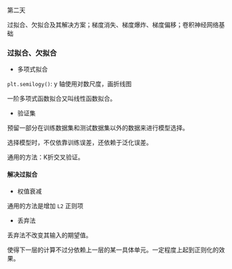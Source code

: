 第二天

过拟合、欠拟合及其解决方案；梯度消失、梯度爆炸、梯度偏移；卷积神经网络基础

### 过拟合、欠拟合

* 多项式拟合

`plt.semilogy()`: y 轴使用对数尺度，画折线图

一阶多项式函数拟合又叫线性函数拟合。

* 验证集

预留一部分在训练数据集和测试数据集以外的数据来进行模型选择。

选择模型时，不仅依靠训练误差，还依赖于泛化误差。

通用的方法：K折交叉验证。

#### 解决过拟合

* 权值衰减

通用的方法是增加 `L2` 正则项

* 丢弃法

丢弃法不改变其输入的期望值。

使得下一层的计算不过分依赖上一层的某一具体单元。一定程度上起到正则化的效果。
